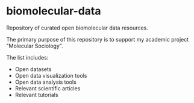 # biomolecular-data
Repository of curated open biomolecular data resources.

The primary purpose of this repository is to support my academic project "Molecular Sociology".

The list includes:
- Open datasets
- Open data visualization tools
- Open data analysis tools
- Relevant scientific articles
- Relevant tutorials

